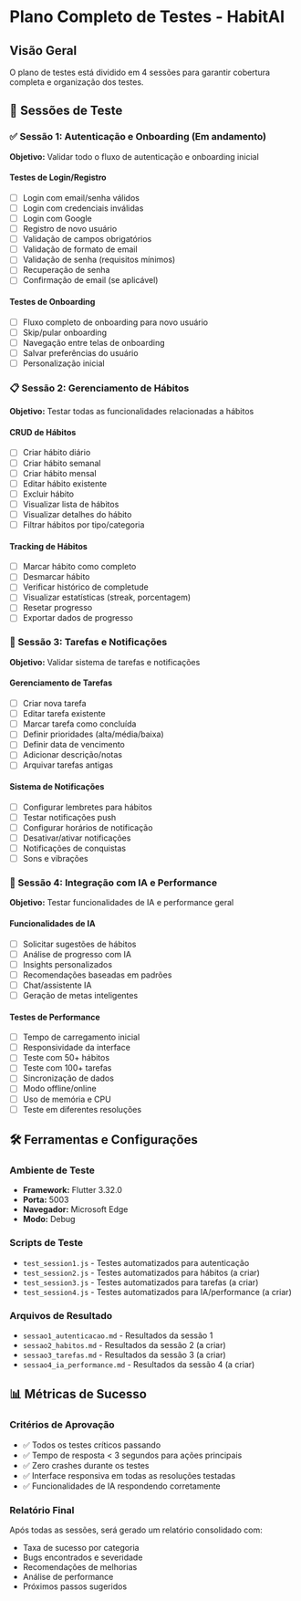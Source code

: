 # Plano Completo de Testes - HabitAI

## Visão Geral
O plano de testes está dividido em 4 sessões para garantir cobertura completa e organização dos testes.

## 📅 Sessões de Teste

### ✅ Sessão 1: Autenticação e Onboarding (Em andamento)
**Objetivo:** Validar todo o fluxo de autenticação e onboarding inicial

#### Testes de Login/Registro
- [ ] Login com email/senha válidos
- [ ] Login com credenciais inválidas
- [ ] Login com Google
- [ ] Registro de novo usuário
- [ ] Validação de campos obrigatórios
- [ ] Validação de formato de email
- [ ] Validação de senha (requisitos mínimos)
- [ ] Recuperação de senha
- [ ] Confirmação de email (se aplicável)

#### Testes de Onboarding
- [ ] Fluxo completo de onboarding para novo usuário
- [ ] Skip/pular onboarding
- [ ] Navegação entre telas de onboarding
- [ ] Salvar preferências do usuário
- [ ] Personalização inicial

### 📋 Sessão 2: Gerenciamento de Hábitos
**Objetivo:** Testar todas as funcionalidades relacionadas a hábitos

#### CRUD de Hábitos
- [ ] Criar hábito diário
- [ ] Criar hábito semanal
- [ ] Criar hábito mensal
- [ ] Editar hábito existente
- [ ] Excluir hábito
- [ ] Visualizar lista de hábitos
- [ ] Visualizar detalhes do hábito
- [ ] Filtrar hábitos por tipo/categoria

#### Tracking de Hábitos
- [ ] Marcar hábito como completo
- [ ] Desmarcar hábito
- [ ] Verificar histórico de completude
- [ ] Visualizar estatísticas (streak, porcentagem)
- [ ] Resetar progresso
- [ ] Exportar dados de progresso

### 📝 Sessão 3: Tarefas e Notificações
**Objetivo:** Validar sistema de tarefas e notificações

#### Gerenciamento de Tarefas
- [ ] Criar nova tarefa
- [ ] Editar tarefa existente
- [ ] Marcar tarefa como concluída
- [ ] Definir prioridades (alta/média/baixa)
- [ ] Definir data de vencimento
- [ ] Adicionar descrição/notas
- [ ] Arquivar tarefas antigas

#### Sistema de Notificações
- [ ] Configurar lembretes para hábitos
- [ ] Testar notificações push
- [ ] Configurar horários de notificação
- [ ] Desativar/ativar notificações
- [ ] Notificações de conquistas
- [ ] Sons e vibrações

### 🤖 Sessão 4: Integração com IA e Performance
**Objetivo:** Testar funcionalidades de IA e performance geral

#### Funcionalidades de IA
- [ ] Solicitar sugestões de hábitos
- [ ] Análise de progresso com IA
- [ ] Insights personalizados
- [ ] Recomendações baseadas em padrões
- [ ] Chat/assistente IA
- [ ] Geração de metas inteligentes

#### Testes de Performance
- [ ] Tempo de carregamento inicial
- [ ] Responsividade da interface
- [ ] Teste com 50+ hábitos
- [ ] Teste com 100+ tarefas
- [ ] Sincronização de dados
- [ ] Modo offline/online
- [ ] Uso de memória e CPU
- [ ] Teste em diferentes resoluções

## 🛠️ Ferramentas e Configurações

### Ambiente de Teste
- **Framework:** Flutter 3.32.0
- **Porta:** 5003
- **Navegador:** Microsoft Edge
- **Modo:** Debug

### Scripts de Teste
- `test_session1.js` - Testes automatizados para autenticação
- `test_session2.js` - Testes automatizados para hábitos (a criar)
- `test_session3.js` - Testes automatizados para tarefas (a criar)
- `test_session4.js` - Testes automatizados para IA/performance (a criar)

### Arquivos de Resultado
- `sessao1_autenticacao.md` - Resultados da sessão 1
- `sessao2_habitos.md` - Resultados da sessão 2 (a criar)
- `sessao3_tarefas.md` - Resultados da sessão 3 (a criar)
- `sessao4_ia_performance.md` - Resultados da sessão 4 (a criar)

## 📊 Métricas de Sucesso

### Critérios de Aprovação
- ✅ Todos os testes críticos passando
- ✅ Tempo de resposta < 3 segundos para ações principais
- ✅ Zero crashes durante os testes
- ✅ Interface responsiva em todas as resoluções testadas
- ✅ Funcionalidades de IA respondendo corretamente

### Relatório Final
Após todas as sessões, será gerado um relatório consolidado com:
- Taxa de sucesso por categoria
- Bugs encontrados e severidade
- Recomendações de melhorias
- Análise de performance
- Próximos passos sugeridos
